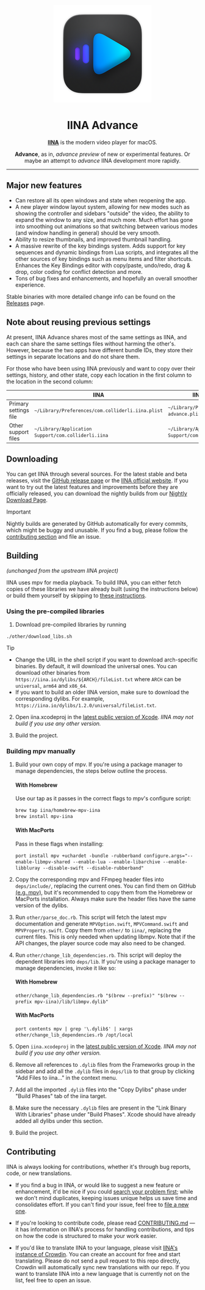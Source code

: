 <p align="center">
<img height="256" src="https://github.com/iina/iina/raw/master/iina/Assets.xcassets/AppIcon.appiconset/iina-icon-256.png">
</p>

<h1 align="center">IINA Advance</h1>

<p align="center"><b><a href="https://github.com/iina/iina">IINA</a></b> is the modern video player for macOS.</p>
<p align="center"><b>Advance</b>, as in, <i>advance preview</i> of new or experimental features. Or maybe an attempt to <i>advance</i> IINA development more rapidly.</p>

---
## Major new features

* Can restore all its open windows and state when reopening the app.
* A new player window layout system, allowing for new modes such as showing the controller and sidebars "outside" the video, the ability to expand the window to any size, and much more. Much effort has gone into smoothing out animations so that switching between various modes (and window handling in general) should be very smooth.
* Ability to resize thumbnails, and improved thumbnail handling.
* A massive rewrite of the key bindings system. Adds support for key sequences and dynamic bindings from Lua scripts, and integrates all the other sources of key bindings such as menu items and filter shortcuts. Enhances the Key Bindings editor with copy/paste, undo/redo, drag & drop, color coding for conflict detection and more.
* Tons of bug fixes and enhancements, and hopefully an overall smoother experience.

Stable binaries with more detailed change info can be found on the <a href="https://github.com/svobs/iina-advance/releases/">Releases</a> page.

## Note about reusing previous settings
At present, IINA Advance shares most of the same settings as IINA, and each can share the same settings files without harming the other's. However, because the two apps have different bundle IDs, they store their settings in separate locations and do not share them.

For those who have been using IINA previously and want to copy over their settings, history, and other state, copy each location in the first column to the location in the second column:

|                       | IINA                                                 | IINA Advance                                      |
|-----------------------|------------------------------------------------------|---------------------------------------------------|
| Primary settings file | `~/Library/Preferences/com.colliderli.iina.plist`    | `~/Library/Preferences/com.iina-advance.plist`    |
| Other support files   | `~/Library/Application Support/com.colliderli.iina` | `~/Library/Application Support/com.iina-advance` |

## Downloading

You can get IINA through several sources. For the latest stable and beta releases, visit the [GitHub release page](https://github.com/iina/iina/releases) or the [IINA official website](https://iina.io/). If you want to try out the latest features and improvements before they are officially released, you can download the nightly builds from our [Nightly Download Page](https://iina.io/nightly/).

> [!IMPORTANT]
> Nightly builds are generated by GitHub automatically for every commits, which might be buggy and unusable. If you find a bug, please follow the [contributing section](#Contributing) and file an issue.

## Building
*(unchanged from the upstream IINA project)*

IINA uses mpv for media playback. To build IINA, you can either fetch copies of these libraries we have already built (using the instructions below) or build them yourself by skipping to [these instructions](#building-mpv-manually).

### Using the pre-compiled libraries

1. Download pre-compiled libraries by running

```console
./other/download_libs.sh
```

> [!TIP]
> - Change the URL in the shell script if you want to download arch-specific binaries. By default, it will download the universal ones. You can download other binaries from `https://iina.io/dylibs/${ARCH}/fileList.txt` where `ARCH` can be `universal`, `arm64` and `x86_64`.
> - If you want to build an older IINA version, make sure to download the corresponding dylibs. For example, `https://iina.io/dylibs/1.2.0/universal/fileList.txt`.

2. Open iina.xcodeproj in the [latest public version of Xcode](https://apps.apple.com/app/xcode/id497799835). *IINA may not build if you use any other version.*

3. Build the project.

### Building mpv manually

1. Build your own copy of mpv. If you're using a package manager to manage dependencies, the steps below outline the process.

	#### With Homebrew

	Use our tap as it passes in the correct flags to mpv's configure script:

	```console
	brew tap iina/homebrew-mpv-iina
	brew install mpv-iina
	```

	#### With MacPorts

	Pass in these flags when installing:

	```console
	port install mpv +uchardet -bundle -rubberband configure.args="--enable-libmpv-shared --enable-lua --enable-libarchive --enable-libbluray --disable-swift --disable-rubberband"
	```

2. Copy the corresponding mpv and FFmpeg header files into `deps/include/`, replacing the current ones. You can find them on GitHub [(e.g. mpv)](https://github.com/mpv-player/mpv/tree/master/libmpv), but it's recommended to copy them from the Homebrew or MacPorts installation. Always make sure the header files have the same version of the dylibs.

3. Run `other/parse_doc.rb`. This script will fetch the latest mpv documentation and generate `MPVOption.swift`, `MPVCommand.swift` and `MPVProperty.swift`. Copy them from `other/` to `iina/`, replacing the current files. This is only needed when updating libmpv. Note that if the API changes, the player source code may also need to be changed.

4. Run `other/change_lib_dependencies.rb`. This script will deploy the dependent libraries into `deps/lib`. If you're using a package manager to manage dependencies, invoke it like so:

	#### With Homebrew

	```console
	other/change_lib_dependencies.rb "$(brew --prefix)" "$(brew --prefix mpv-iina)/lib/libmpv.dylib"
	```

	#### With MacPorts

	```console
	port contents mpv | grep '\.dylib$' | xargs other/change_lib_dependencies.rb /opt/local
	```

5. Open `iina.xcodeproj` in the [latest public version of Xcode](https://apps.apple.com/app/xcode/id497799835). *IINA may not build if you use any other version.*

6. Remove all references to `.dylib` files from the Frameworks group in the sidebar and add all the `.dylib` files in `deps/lib` to that group by clicking  "Add Files to iina..." in the context menu.

7. Add all the imported `.dylib` files into the "Copy Dylibs" phase under "Build Phases" tab of the iina target.

8. Make sure the necessary `.dylib` files are present in the "Link Binary With Libraries" phase under "Build Phases". Xcode should have already added all dylibs under this section.

9. Build the project.

## Contributing

IINA is always looking for contributions, whether it's through bug reports, code, or new translations.

* If you find a bug in IINA, or would like to suggest a new feature or enhancement, it'd be nice if you could [search your problem first](https://github.com/iina/iina/issues); while we don't mind duplicates, keeping issues unique helps us save time and consolidates effort. If you can't find your issue, feel free to [file a new one](https://github.com/iina/iina/issues/new/choose).

* If you're looking to contribute code, please read [CONTRIBUTING.md](CONTRIBUTING.md) — it has information on IINA's process for handling contributions, and tips on how the code is structured to make your work easier.

* If you'd like to translate IINA to your language, please visit [IINA's instance of Crowdin](https://translate.iina.io/). You can create an account for free and start translating. Please do not send a pull request to this repo directly, Crowdin will automatically sync new translations with our repo. If you want to translate IINA into a new language that is currently not on the list, feel free to open an issue.
